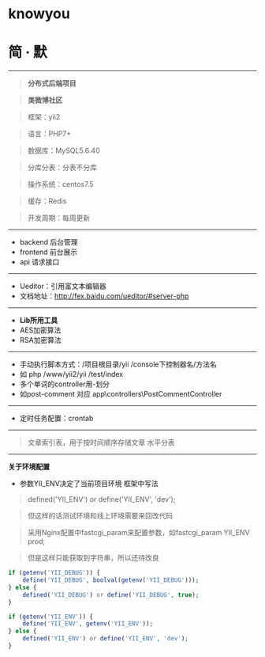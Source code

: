# knowyou
# 简 · 默
-----

>  **分布式后端项目**

> **类微博社区**

> 框架：yii2

> 语言：PHP7+

> 数据库：MySQL5.6.40

> 分库分表：分表不分库

> 操作系统：centos7.5

> 缓存：Redis

> 开发周期：每周更新

----
* backend   后台管理
* frontend  前台展示
* api       请求接口
----
* Ueditor：引用富文本编辑器
* 文档地址：http://fex.baidu.com/ueditor/#server-php

---

* **Lib所用工具**
* AES加密算法
* RSA加密算法

---
* 手动执行脚本方式：/项目根目录/yii /console下控制器名/方法名
* 如 php /www/yii2/yii /test/index
* 多个单词的controller用-划分
* 如post-comment 对应 app\controllers\PostCommentController
---
* 定时任务配置：crontab

----
> 文章索引表，用于按时间顺序存储文章
> 水平分表

----
**关于环境配置**
* 参数YII_ENV决定了当前项目环境
框架中写法
> defined('YII_ENV') or define('YII_ENV', 'dev');
 
> 但这样的话测试环境和线上环境需要来回改代码

> 采用Nginx配置中fastcgi_param来配置参数，如fastcgi_param YII_ENV prod;

> 但是这样只能获取到字符串，所以还待改良

```php
if (getenv('YII_DEBUG')) {
    define('YII_DEBUG', boolval(getenv('YII_DEBUG')));
} else {
    defined('YII_DEBUG') or define('YII_DEBUG', true);
}

if (getenv('YII_ENV')) {
    define('YII_ENV', getenv('YII_ENV'));
} else {
    defined('YII_ENV') or define('YII_ENV', 'dev');
}
```

